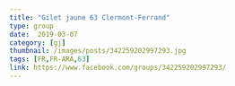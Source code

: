 ```yaml
---
title: "Gilet jaune 63 Clermont-Ferrand"
type: group
date:  2019-03-07
category: [gj]
thumbnail: /images/posts/342259202997293.jpg
tags: [FR,FR-ARA,63]
link: https://www.facebook.com/groups/342259202997293/
---
```

